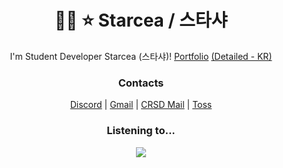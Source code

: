 <h1 align="center">🏳️‍⚧️ ⭐ Starcea / 스타샤</h1>
<p align="center">I'm Student Developer Starcea (스타샤)! <a href="https://starcea.vercel.app">Portfolio</a> <a href="/detailed.md">(Detailed - KR)</a></p>

<h3 align="center">Contacts</h2>
<p align="center">
  <a href="https://discord.gg/APKV8NF8Wd">Discord</a>
  |
  <a href="mailto:stardev.uwu@gmail.com">Gmail</a>
  |
  <a href="mailto:star@crsd.team">CRSD Mail</a>
  |
  <a href="https://toss.me/starcea">Toss</a>
</p>

<h3 align="center">Listening to...</h2>
<p align="center">
  <a href="https://spotify-github-profile.vercel.app/api/view.svg?uid=31wxyhzs4wg6zkqantkudtvkg364&redirect=true">
    <img src="https://spotify-github-profile.vercel.app/api/view.svg?uid=31wxyhzs4wg6zkqantkudtvkg364&cover_image=true&theme=natemoo-re&show_offline=true&background_color=121212&interchange=true&bar_color=53b14f&bar_color_cover=false">
  </a>
</p>
